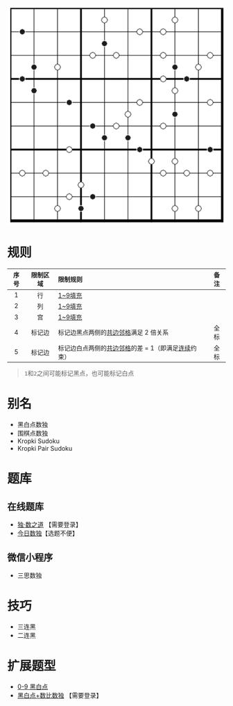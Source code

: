 ![](../../../../../../images/sudoku/黑白点数独.png)

# 规则

| 序号  | 限制区域 | 限制规则                            | 备注  |
|:---:|:----:|:--------------------------------|:---:|
|  1  |  行   | [1~9填充]                         |     |
|  2  |  列   | [1~9填充]                         |     |
|  3  |  宫   | [1~9填充]                         |     |
|  4  | 标记边  | 标记边黑点两侧的[共边邻格]满足 2 倍关系          | 全标  |
|  5  | 标记边  | 标记边白点两侧的[共边邻格]的差 = 1（即满足[连续]约束） | 全标  |

> `1`和`2`之间可能标记黑点，也可能标记白点

# 别名

- 黑白点数独
- 围棋点数独
- Kropki Sudoku
- Kropki Pair Sudoku

# 题库

## 在线题库

- [独·数之道](http://www.sudokufans.org.cn/lx/game.index.php?type=hb) 【需要登录】
- [今日数独]【选题不便】

## 微信小程序

- 三思数独

# 技巧

- 三连黑
- 二连黑

# 扩展题型

- [0-9 黑白点](../../../../混合类/0-9黑白点.md)
- [黑白点+数比数独](../../../../混合类/黑白点+数比数独.md) 【需要登录】

[1~9填充]: ../../../../../../rules.md#1to9填充

[共边邻格]: ../../../../../../rules.md#共边邻格

[连续]: ../../../../../../rules.md#连续

[今日数独]: https://cn.sudoku.today/g-kropki-sudoku/
